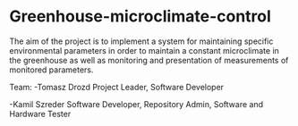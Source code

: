 # Greenhouse-microclimate-control

The aim of the project is to implement a system for maintaining specific
environmental parameters in order to maintain a constant microclimate in the greenhouse as well as
monitoring and presentation of measurements of monitored parameters.

Team:
-Tomasz Drozd Project Leader, Software Developer

-Kamil Szreder Software Developer, Repository Admin, Software and Hardware Tester

